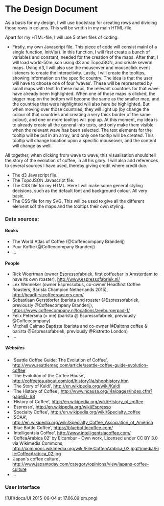 # The Design Document

As a basis for my design, I will use bootstrap for creating rows and dividing those rows in colums. This will be writtin in my main HTML-file.

Apart for my HTML-file, I will use 5 other files of coding:
- Firstly, my own Javascript file. This piece of code will consist mainl of a single function, InitVis(). In this function, I will first create a bunch of variables and constant, needed for the creation of the maps. After that, I will load world-50m.json using d3 and TopoJSON, and create several maps. Using d3, I will also use the mouseover and mouseclick event listeners to create the interactivity. Lastly, I will create the tooltips, showing information on the specific country. 
The idea is that the user will have to choose one of four 'waves'. These will be represented by small maps with text. In these maps, the relevant countries for that wave have already been highlighted. When one of those maps is clicked, the bigger map on the bottom will become the same as the smaller map, and the countries that were highlighted will also here be highlighted. But when moving over those countries, they will light up (by change the colour of that countries and creating a very thick border of the same colour), and one or more tooltips will pop up. 
At this moment, my idea is to already create all the general info texts, and only make them visible when the relevant wave has been selected. The text elements for the tooltip will be put in an array, and only one tooltip will be created. This tooltip will change location upon a specific mouseover, and the content will change as well. 

All together, when clicking from wave to wave, this visualisation should tell the story of the evolution of coffee, in all his glory. I will also add references to several sources I have used, thereby giving credit where credit due. 
- The d3 Javascript file.
- The TopoJSON Javascript file.
- The CSS file for my HTML. Here I will make some general styling decisions, such as the default font and background colour. All very basic.
- The CSS file for my SVG. This will be used to give all the different element sof the maps and the tooltips their own styling. 

### Data sources:

#### Books

- The World Atlas of Coffee (@Coffeecompany Branderij)
- Puur Koffie (@Coffeecompany Branderij)
- ...

#### People

- Rick Woertman (owner Espressofabriek, first coffeebar in Amsterdam to have its own roaster), http://www.espressofabriek.nl/
- Lex Wenneker (owner Espressobus, co-owner Headfirst Coffee Roasters, Barista Champion Netherlands 2015), http://headfirstcoffeeroasters.com/
- Sebastiaan Gerstdorfer (barista and roaster @Espressofabriek, previously @Coffeecompany Branderij), https://www.coffeecompany.nl/locations/zeeburgerpad-1/
- Felix Petersma (= me) (barista @ Espressofabriek, previously @Coffeecompany)
- Mitchell Calmao Baptista (barista and co-owner @Daltons coffee & barista @Espressofabriek, previously @Ristretto London)
- ...

##### Websites

- 'Seattle Coffee Guide: The Evolution of Coffee', http://www.seattlemag.com/article/seattle-coffee-guide-evolution-coffee
- 'The Evolution of the Coffee House', http://coffeetea.about.com/od/history1/a/shophistory.htm
- 'The Story of Kaldi', http://en.wikipedia.org/wiki/Kaldi
- 'The History of Coffee', http://www.ncausa.org/i4a/pages/index.cfm?pageID=68
- 'History of Coffee', http://en.wikipedia.org/wiki/History_of_coffee
- 'Espresso', http://en.wikipedia.org/wiki/Espresso
- 'Specialty Coffee', http://en.wikipedia.org/wiki/Specialty_coffee
- 'SCAA', http://en.wikipedia.org/wiki/Specialty_Coffee_Association_of_America
- 'Blue Bottle Coffee', https://bluebottlecoffee.com/
- 'Intelligentsia Coffee', http://www.intelligentsiacoffee.com/
- 'CoffeaArabica 02' by Elcambur - Own work, Licensed under CC BY 3.0 via Wikimedia Commons, http://commons.wikimedia.org/wiki/File:CoffeaArabica_02.jpg#/media/File:CoffeaArabica_02.jpg
- 'Japan's coffee culture', http://www.japantoday.com/category/opinions/view/japans-coffee-culture
- ...


### User Interface
![UI](docs/UI 2015-06-04 at 17.06.09 pm.png)